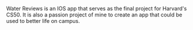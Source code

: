 Water Reviews is an IOS app that serves as the final project for Harvard's CS50. It is also a passion project of mine to create an app that could be used to better life on campus.
